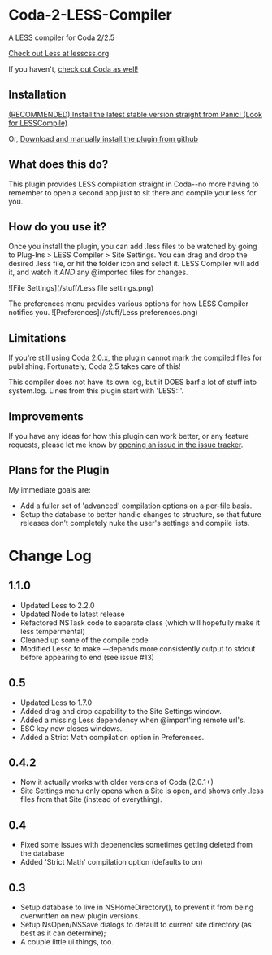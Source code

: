 Coda-2-LESS-Compiler
====================

A LESS compiler for Coda 2/2.5

[Check out Less at lesscss.org](http://lesscss.org/)

If you haven't, [check out Coda as well!](http://panic.com/coda/)

Installation
------------
[(RECOMMENDED) Install the latest stable version straight from Panic! (Look for LESSCompile)](http://panic.com/coda/plugins.php#Plugins)

Or, [Download and manually install the plugin from github](https://github.com/mjvotaw/Coda-2-LESS-Compiler/raw/master/LESSCompile.codaplugin.zip)


What does this do?
------------------
This plugin provides LESS compilation straight in Coda--no more having to remember to open a second app just to sit there and compile your less for you.


How do you use it?
------------------

Once you install the plugin, you can add .less files to be watched by going to Plug-Ins > LESS Compiler > Site Settings.
You can drag and drop the desired .less file, or hit the folder icon and select it. LESS Compiler will add it, and watch it *AND* any @imported files for changes.

![File Settings](/stuff/Less file settings.png)

The preferences menu provides various options for how LESS Compiler notifies you.
![Preferences](/stuff/Less preferences.png)

Limitations
-----------

If you're still using Coda 2.0.x, the plugin cannot mark the compiled files for publishing. Fortunately, Coda 2.5 takes care of this!

This compiler does not have its own log, but it DOES barf a lot of stuff into system.log. Lines from this plugin start with 'LESS::'.


Improvements
------------

If you have any ideas for how this plugin can work better, or any feature requests, please let me know by [opening an issue in the issue tracker](https://github.com/mjvotaw/Coda-2-LESS-Compiler/issues/new).


Plans for the Plugin
--------------------

My immediate goals are:
- Add a fuller set of 'advanced' compilation options on a per-file basis.
- Setup the database to better handle changes to structure, so that future releases don't completely nuke the user's settings and compile lists.

Change Log
==========

1.1.0
-----
- Updated Less to 2.2.0
- Updated Node to latest release
- Refactored NSTask code to separate class (which will hopefully make it less tempermental)
- Cleaned up some of the compile code
- Modified Lessc to make --depends more consistently output to stdout before appearing to end (see issue #13)

0.5
---
- Updated Less to 1.7.0
- Added drag and drop capability to the Site Settings window.
- Added a missing Less dependency when @import'ing remote url's.
- ESC key now closes windows.
- Added a Strict Math compilation option in Preferences.

0.4.2
-----
- Now it actually works with older versions of Coda (2.0.1+)
- Site Settings menu only opens when a Site is open, and shows only .less files from that Site (instead of everything).

0.4
---
- Fixed some issues with depenencies sometimes getting deleted from the database
- Added 'Strict Math' compilation option (defaults to on)

0.3
---
- Setup database to live in NSHomeDirectory(), to prevent it from being overwritten on new plugin versions.
- Setup NsOpen/NSSave dialogs to default to current site directory (as best as it can determine);
- A couple little ui things, too.
